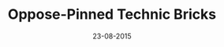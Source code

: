 ---
title: "Oppose-Pinned Technic Bricks"
date: 23-08-2015

image: image.png
cad: model.ldr

source:
  url: "http://www.brickshelf.com/gallery/KimT/Mixed/Instructions/advbuilding.pdf"
  title: "The Unofficial LEGO Advanced Building Techniques Guide"
  author: "Didier Enjary"
  date: 11-02-2007

taxonomy:
  part: ["3701", "2780"]
  partcount: 4

  width: [4, stud]
  depth: [2, stud]
  height: [3.5, plate]

  function: stud_tilt
  stud_tilt_angle: 180
---